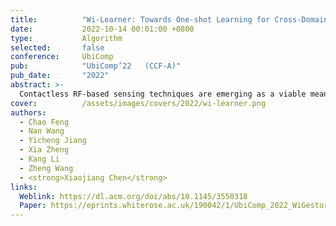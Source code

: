 ```yaml
---
title:          "Wi-Learner: Towards One-shot Learning for Cross-Domain Wi-Fi based Gesture Recognition"
date:           2022-10-14 00:01:00 +0800
type:           Algorithm
selected:       false
conference:     UbiComp
pub:            "UbiComp’22   (CCF-A)"
pub_date:       "2022"
abstract: >-
  Contactless RF-based sensing techniques are emerging as a viable means for building gesture recognition systems. While promising, existing RF-based gesture solutions have poor generalization ability when targeting new users, environments or device deployment. They also often require multiple pairs of transceivers and a large number of training samples for each target domain. These limitations either lead to poor cross-domain performance or incur a huge labor cost, hindering their practical adoption. This paper introduces Wi-Learner, a novel RF-based sensing solution that relies on just one pair of transceivers but can deliver accurate cross-domain gesture recognition using just one data sample per gesture for a target user, environment or device setup. Wi-Learner achieves this by first capturing the gesture-induced Doppler frequency shift (DFS) from noisy measurements using carefully designed signal processing schemes. It then employs a convolution neural network-based autoencoder to extract the low-dimensional features to be fed into a downstream model for gesture recognition. Wi-Learner introduces a novel meta-learner to "teach" the neural network to learn effectively from a small set of data points, allowing the base model to quickly adapt to a new domain using just one training sample. By so doing, we reduce the overhead of training data collection and allow a sensing system to adapt to the change of the deployed environment. We evaluate Wi-Learner by applying it to gesture recognition using the Widar 3.0 dataset. Extensive experiments demonstrate Wi-Learner is highly efficient and has a good generalization ability, by delivering an accuracy of 93.2% and 74.2% - 94.9% for in-domain and cross-domain using just one sample per gesture, respectively. 
cover:          /assets/images/covers/2022/wi-learner.png
authors:
  - Chao Feng
  - Nan Wang
  - Yicheng Jiang
  - Xia Zheng
  - Kang Li
  - Zheng Wang
  - <strong>Xiaojiang Chen</strong>
links:
  Weblink: https://dl.acm.org/doi/abs/10.1145/3550318
  Paper: https://eprints.whiterose.ac.uk/190042/1/UbiComp_2022_WiGesture.pdf
---
```

